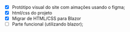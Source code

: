 - [x] Protótipo visual do site com aimações usando o figma;
- [x] html/css do projeto
- [x] Migrar de HTML/CSS para Blazor
- [ ] Parte funcional (utilizando blazor);
